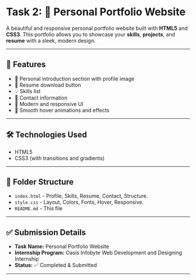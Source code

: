 # Task 2: 💼 Personal Portfolio Website

A beautiful and responsive personal portfolio website built with **HTML5** and **CSS3**. This portfolio allows you to showcase your **skills**, **projects**, and **resume** with a sleek, modern design.

---

## 📌 Features

- 👤 Personal introduction section with profile image
- 📄 Resume download button
- 💡 Skills list
- 📧 Contact information
- 🌈 Modern and responsive UI
- 🎨 Smooth hover animations and effects

---

## 🛠️ Technologies Used

- HTML5  
- CSS3 (with transitions and gradients)

---

## 📁 Folder Structure

- `index.html` - Profile, Skills, Resume, Contact, Structure.
- `style.css` - Layout, Colors, Fonts, Hover, Responsive.
- `README.md` - This file 

---

## ✅ Submission Details

- **Task Name:** Personal Portfolio Website
- **Internship Program:** Oasis Infobyte Web Development and Designing Internship 
- **Status:** ✅ Completed & Submitted  

---
